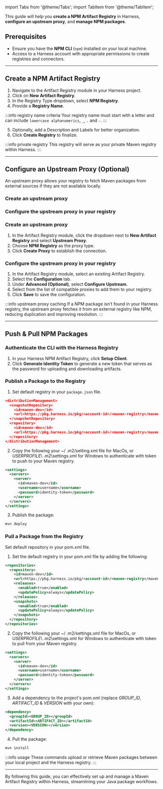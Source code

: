 import Tabs from '@theme/Tabs';
import TabItem from '@theme/TabItem';

This guide will help you **create a NPM Artifact Registry** in Harness, **configure an upstream proxy**, and **manage NPM packages**.

## Prerequisites
- Ensure you have the **NPM CLI** (`npm`) installed on your local machine.
- Access to a Harness account with appropriate permissions to create registries and connectors.

---

## Create a NPM Artifact Registry
<Tabs>
<TabItem value="interactive" label="Interactive Guide">
<DocVideo src="https://app.tango.us/app/embed/511932ac-8ac1-4db9-ab6a-3296e6974949?skipCover=false&defaultListView=false&skipBranding=false&makeViewOnly=true&hideAuthorAndDetails=true" title="Creating a New NPM Artifact Registry" />
</TabItem>
<TabItem value="step" label="Step-by-Step">

1. Navigate to the Artifact Registry module in your Harness project.
2. Click on **New Artifact Registry**.
3. In the Registry Type dropdown, select **NPM Registry**.
4. Provide a **Registry Name**.

:::info registry name criteria
Your registry name must start with a letter and can include `lowercase alphanumerics`, `_`, `.` and `-`.
:::

5. Optionally, add a Description and Labels for better organization.
6. Click **Create Registry** to finalize.
</TabItem>
</Tabs>

:::info private registry
This registry will serve as your private Maven registry within Harness.
:::

---

## Configure an Upstream Proxy (Optional)
An upstream proxy allows your registry to fetch Maven packages from external sources if they are not available locally.

<Tabs>
<TabItem value="interactive" label="Interactive Guides">

### Create an upstream proxy
<DocVideo src="https://app.tango.us/app/embed/38a8dc51-7c77-4507-b136-d02a06857bc3?skipCover=false&defaultListView=false&skipBranding=false&makeViewOnly=true&hideAuthorAndDetails=true" title="Create Maven Upstream Proxy in Harness" />

### Configure the upstream proxy in your registry
<DocVideo src="https://app.tango.us/app/embed/088d658d-43cc-48b4-988c-4dca211fe78c?skipCover=false&defaultListView=false&skipBranding=false&makeViewOnly=true&hideAuthorAndDetails=true" title="Configure Maven Upstream Proxy" />
</TabItem>
<TabItem value="step" label="Step-by-Step">

### Create an upstream proxy
1. In the Artifact Registry module, click the dropdown next to **New Artifact Registry** and select **Upstream Proxy**.
2. Choose **NPM Registry** as the proxy type.
3. Click **Create Proxy** to establish the connection.

### Configure the upstream proxy in your registry
1. In the Artifact Registry module, select an existing Artifact Registry.
2. Select the **Configuration** tab.
3. Under **Advanced (Optional)**, select **Configure Upstream**.
4. Select from the list of compatible proxies to add them to your registry.
5. Click **Save** to save the configuration.
</TabItem>
</Tabs>

:::info upstream proxy caching
If a NPM package isn’t found in your Harness registry, the upstream proxy fetches it from an external registry like NPM, reducing duplication and improving resolution.
:::

---

## Push & Pull NPM Packages
### Authenticate the CLI with the Harness Registry
1. In your Harness NPM Artifact Registry, click **Setup Client**.
2. Click **Generate Identity Token** to generate a new token that serves as the password for uploading and downloading artifacts.

### Publish a Package to the Registry
1. Set default registry in your `package.json` file.

```json
<distributionManagement>
  <snapshotRepository>
    <id>maven-dev</id>
    <url>https://pkg.harness.io/pkg/<account-id>/<maven-registry>/maven</url>
  </snapshotRepository>
  <repository>
    <id>maven-dev</id>
    <url>https://pkg.harness.io/pkg/<account-id>/<maven-registry>/maven</url>
  </repository>
</distributionManagement>
```

2. Copy the following your ~/ .m2/setting.xml file for MacOs, or $USERPROFILE$\ .m2\settings.xml for Windows to authenticate with token to push to your Maven registry.
```xml
<settings>
  <servers>
    <server>
      <id>maven-dev</id>
      <username>username</username>
      <password>identity-token</password>
    </server>
  </servers>
</settings>
```

3. Publish the package:
```bash
mvn deploy
```

### Pull a Package from the Registry
Set default repository in your pom.xml file.

1. Set the default registry in your pom.xml file by adding the following:
```xml
<repositories>
  <repository>
    <id>maven-dev</id>
    <url>https://pkg.harness.io/pkg/<account-id>/<maven-registry>/maven</url>
    <releases>
      <enabled>true</enabled>
      <updatePolicy>always</updatePolicy>
    </releases>
    <snapshots>
      <enabled>true</enabled>
      <updatePolicy>always</updatePolicy>
    </snapshots>
  </repository>
</repositories>
```

2. Copy the following your ~/ .m2/settings.xml file for MacOs, or $USERPROFILE$\ .m2\settings.xml for Windows to authenticate with token to pull from your Maven registry.
```xml
<settings>
  <servers>
    <server>
      <id>maven-dev</id>
      <username>username</username>
      <password>identity-token</password>
    </server>
  </servers>
</settings>
```

3. Add a dependency to the project's pom.xml (replace *GROUP_ID*, *ARTIFACT_ID* & *VERSION* with your own):
```xml
<dependency>
  <groupId><GROUP_ID></groupId>
  <artifactId><ARTIFACT_ID></artifactId>
  <version><VERSION></version>
</dependency>
```

4. Pull the package:
```bash
mvn install
```

:::info usage
These commands upload or retrieve Maven packages between your local project and the Harness registry.
:::

---

By following this guide, you can effectively set up and manage a Maven Artifact Registry within Harness, streamlining your Java package workflows.